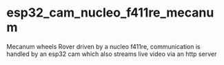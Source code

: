 # esp32_cam_nucleo_f411re_mecanum
Mecanum wheels Rover driven by a nucleo f411re, communication is handled by an esp32 cam which also streams live video via an http server
